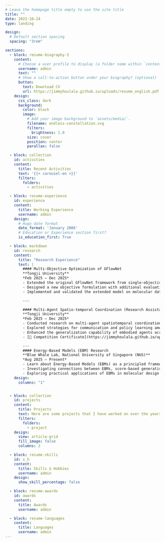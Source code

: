 ```yaml
---
# Leave the homepage title empty to use the site title
title: ""
date: 2022-10-24
type: landing

design:
  # Default section spacing
  spacing: "3rem"

sections:
  - block: resume-biography-3
    content:
      # Choose a user profile to display (a folder name within `content/authors/`)
      username: admin
      text: ""
      # Show a call-to-action button under your biography? (optional)
      button:
        text: Download CV
        url: https://jimmyhoulala.github.io/uploads/resume_english.pdf
    design:
      css_class: dark
      background:
        color: black
        image:
          # Add your image background to `assets/media/`.
          filename: endless-constellation.svg
          filters:
            brightness: 1.0
          size: cover
          position: center
          parallax: false

  - block: collection
    id: activities
    content:
      title: Recent Activities
      text: '{{< carousel-en >}}'
      filters:
        folders: 
          - activities

  - block: resume-experience
    id: experience
    content:
      title: Working Experience
      username: admin
    design:
      # Hugo date format
      date_format: 'January 2006'
      # Education or Experience section first?
      is_education_first: True

  - block: markdown
    id: research
    content:
      title: "Research Experience"
      text: |
        #### Multi-Objective Optimization of GFlowNet  
        **Tongji University**  
        *Feb 2025 – Dec 2025*  
        - Extended the original GFlowNet framework from single-objective to multi-objective optimization, integrating reward, cost, and diversity objectives  
        - Designed a new objective formulation with additional evaluation metrics, applying concepts from evolutionary game theory to model trade-offs and dynamic policy updates  
        - Implemented and validated the extended model on molecular datasets, demonstrating improved sample cost and reward performance over the baseline  

        ---

        #### Multi-Agent Spatio-temporal Coordination (Research Assistant)  
        **Tongji University**  
        *Feb 2025 – Dec 2025*  
        - Conducted research on multi-agent spatiotemporal coordination in embodied intelligence, with focus on collaborative perception, task planning, and motion synchronization  
        - Explored strategies for communication and policy learning among agents to enable robust cooperation for perception and prediction  
        - Enhanced the generalization capability of embodied agents across diverse domestic scenarios (e.g., autonomous driving)  
        - [📄 Competition Certificate](https://jimmyhoulala.github.io/uploads/embodied_intelligence.pdf)  

        ---
        #### Energy-Based Models (EBM) Research  
        **Blue Whale Lab, National University of Singapore (NUS)**  
        *Aug 2025 – Present*  
        - Learn about Energy-Based Models (EBMs) as a principled framework for generative modeling and representation learning  
        - Investigating connections between EBMs, score-based generative models, and flow matching methods to improve stability and training efficiency
        - Exploring practical applications of EBMs in molecular design and scientific discovery, aligning with Blue Whale Lab’s mission of advancing AI through science  
    design:
      columns: "1"


  - block: collection
    id: projects
    content:
      title: Projects
      text: Here are some projects that I have worked on over the years.
      filters:
        folders:
          - project
    design:
      view: article-grid
      fill_image: false
      columns: 2

  - block: resume-skills
    id: s_h
    content:
      title: Skills & Hobbies
      username: admin
    design:
      show_skill_percentage: false

  - block: resume-awards
    id: awards
    content:
      title: Awards
      username: admin

  - block: resume-languages
    content:
      title: Languages
      username: admin
---
```


